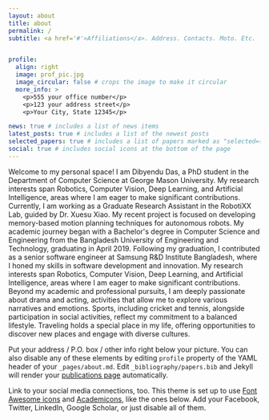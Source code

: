```yaml
---
layout: about
title: about
permalink: /
subtitle: <a href='#'>Affiliations</a>. Address. Contacts. Moto. Etc.


profile:
  align: right
  image: prof_pic.jpg
  image_circular: false # crops the image to make it circular
  more_info: >
    <p>555 your office number</p>
    <p>123 your address street</p>
    <p>Your City, State 12345</p>

news: true # includes a list of news items
latest_posts: true # includes a list of the newest posts
selected_papers: true # includes a list of papers marked as "selected={true}"
social: true # includes social icons at the bottom of the page
---
```


Welcome to my personal space! I am Dibyendu Das, a PhD student in the Department of Computer Science at George Mason University. My research interests span Robotics, Computer Vision, Deep Learning, and Artificial Intelligence, areas where I am eager to make significant contributions. Currently, I am working as a Graduate Research Assistant in the RobotiXX Lab, guided by Dr. Xuesu Xiao. My recent project is focused on developing memory-based motion planning techniques for autonomous robots. 
My academic journey began with a Bachelor's degree in Computer Science and Engineering from the Bangladesh University of Engineering and Technology, graduating in April 2019. Following my graduation, I contributed as a senior software engineer at Samsung R&D Institute Bangladesh, where I honed my skills in software development and innovation. My research interests span Robotics, Computer Vision, Deep Learning, and Artificial Intelligence, areas where I am eager to make significant contributions.
Beyond my academic and professional pursuits, I am deeply passionate about drama and acting, activities that allow me to explore various narratives and emotions. Sports, including cricket and tennis, alongside participation in social activities, reflect my commitment to a balanced lifestyle. Traveling holds a special place in my life, offering opportunities to discover new places and engage with diverse cultures.

Put your address / P.O. box / other info right below your picture. You can also disable any of these elements by editing `profile` property of the YAML header of your `_pages/about.md`. Edit `_bibliography/papers.bib` and Jekyll will render your [publications page](/al-folio/publications/) automatically.

Link to your social media connections, too. This theme is set up to use [Font Awesome icons](https://fontawesome.com/) and [Academicons](https://jpswalsh.github.io/academicons/), like the ones below. Add your Facebook, Twitter, LinkedIn, Google Scholar, or just disable all of them.
